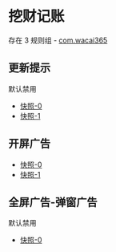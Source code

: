 # 挖财记账

存在 3 规则组 - [com.wacai365](/src/apps/com.wacai365.ts)

## 更新提示

默认禁用

- [快照-0](https://i.gkd.li/import/13249620)
- [快照-1](https://i.gkd.li/import/13772291)

## 开屏广告

- [快照-0](https://i.gkd.li/import/14021540)
- [快照-1](https://i.gkd.li/import/13399124)

## 全屏广告-弹窗广告

默认禁用

- [快照-0](https://i.gkd.li/import/13249666)
